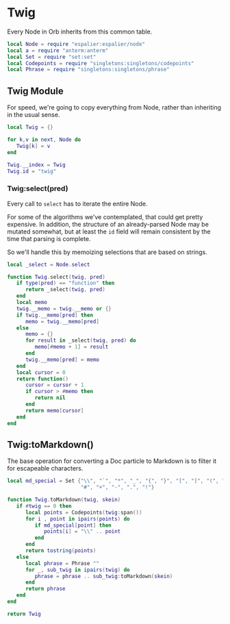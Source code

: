 # Twig


Every Node in Orb inherits from this common table.

```lua
local Node = require "espalier:espalier/node"
local a = require "anterm:anterm"
local Set = require "set:set"
local Codepoints = require "singletons:singletons/codepoints"
local Phrase = require "singletons:singletons/phrase"
```
## Twig Module

For speed, we're going to copy everything from Node, rather than inheriting in
the usual sense.

```lua
local Twig = {}

for k,v in next, Node do
   Twig[k] = v
end

Twig.__index = Twig
Twig.id = "twig"
```
### Twig:select(pred)

Every call to ``select`` has to iterate the entire Node.


For some of the algorithms we've contemplated, that could get pretty
expensive.  In addition, the structure of an already-parsed Node may be
mutated somewhat, but at least the ``id`` field will remain consistent by the
time that parsing is complete.


So we'll handle this by memoizing selections that are based on strings.

```lua
local _select = Node.select

function Twig.select(twig, pred)
   if type(pred) == "function" then
      return _select(twig, pred)
   end
   local memo
   twig.__memo = twig.__memo or {}
   if twig.__memo[pred] then
      memo = twig.__memo[pred]
   else
      memo = {}
      for result in _select(twig, pred) do
         memo[#memo + 1] = result
      end
      twig.__memo[pred] = memo
   end
   local cursor = 0
   return function()
      cursor = cursor + 1
      if cursor > #memo then
         return nil
      end
      return memo[cursor]
   end
end
```
## Twig:toMarkdown()

The base operation for converting a Doc particle to Markdown is to filter it
for escapeable characters.

```lua
local md_special = Set {"\\", "`", "*", "_", "{", "}", "[", "]", "(", ")",
                        "#", "+", "-", ".", "!"}

function Twig.toMarkdown(twig, skein)
   if #twig == 0 then
      local points = Codepoints(twig:span())
      for i , point in ipairs(points) do
         if md_special[point] then
            points[i] = "\\" .. point
         end
      end
      return tostring(points)
   else
      local phrase = Phrase ""
      for _, sub_twig in ipairs(twig) do
         phrase = phrase .. sub_twig:toMarkdown(skein)
      end
      return phrase
   end
end
```
```lua
return Twig
```
